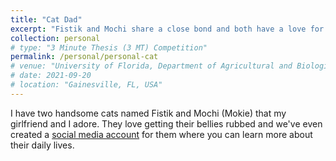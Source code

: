```yaml
---
title: "Cat Dad"
excerpt: "Fistik and Mochi share a close bond and both have a love for boxes. <br/><img src='/images/fistikmochi.jpg'>"
collection: personal
# type: "3 Minute Thesis (3 MT) Competition"
permalink: /personal/personal-cat
# venue: "University of Florida, Department of Agricultural and Biological Engineering"
# date: 2021-09-20
# location: "Gainesville, FL, USA"
---
```


I have two handsome cats named Fistik and Mochi (Mokie) that my girlfriend and I adore. They love getting their bellies rubbed and we've even created a [social media account](https://www.instagram.com/fistik.mochi.fanclub/) for them where you can learn more about their daily lives.